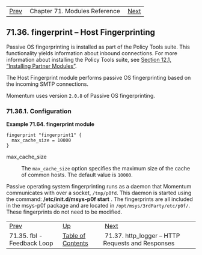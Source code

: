 |     |     |     |
| --- | --- | --- |
| [Prev](modules.fbl)  | Chapter 71. Modules Reference |  [Next](modules.http_logger) |

## 71.36. fingerprint – Host Fingerprinting

<a className="indexterm" name="idp21888848"></a>

Passive OS fingerprinting is installed as part of the Policy Tools suite. This functionality yields information about inbound connections. For more information about installing the Policy Tools suite, see [Section 12.1, “Installing Partner Modules”](post_installation#install.additional.packages "12.1. Installing Partner Modules").

The Host Fingerprint module performs passive OS fingerprinting based on the incoming SMTP connections.

Momentum uses version `2.0.8` of Passive OS fingerprinting.

### 71.36.1. Configuration

<a name="example.fingerprint3"></a>

**Example 71.64. fingerprint module**

```
fingerprint "fingerprint1" {
  max_cache_size = 10000
}
```

<dl className="variablelist">

<dt>max_cache_size</dt>

<dd>

The `max_cache_size` option specifies the maximum size of the cache of common hosts. The default value is `10000`.

</dd>

</dl>

Passive operating system fingerprinting runs as a daemon that Momentum communicates with over a socket, `/tmp/p0fd`. This daemon is started using the command: **/etc/init.d/msys-p0f start** . The fingerprints are all included in the msys-p0f package and are located in `/opt/msys/3rdParty/etc/p0f/`. These fingerprints do not need to be modified.

|     |     |     |
| --- | --- | --- |
| [Prev](modules.fbl)  | [Up](modules) |  [Next](modules.http_logger) |
| 71.35. fbl - Feedback Loop  | [Table of Contents](index) |  71.37. http_logger – HTTP Requests and Responses |

